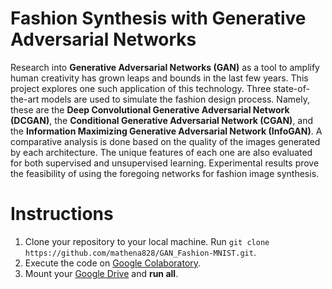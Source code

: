 # Fashion Synthesis with Generative Adversarial Networks

Research into **Generative Adversarial Networks (GAN)** as a tool to amplify human creativity has grown leaps and bounds in the last few years. This project explores one such application of this technology. Three state-of-the-art models are used to simulate the fashion design process. Namely, these are the **Deep Convolutional Generative Adversarial Network (DCGAN)**, the **Conditional Generative Adversarial Network (CGAN)**, and the **Information Maximizing Generative Adversarial Network (InfoGAN)**. A comparative analysis is done based on the quality of the images generated by each architecture. The unique features of each one are also evaluated for both supervised and unsupervised learning. Experimental results prove the feasibility of using the foregoing networks for fashion image synthesis.

# Instructions
1. Clone your repository to your local machine. Run `git clone https://github.com/mathena828/GAN_Fashion-MNIST.git`.
2. Execute the code on [Google Colaboratory](https://colab.research.google.com/).
3. Mount your [Google Drive](https://www.google.com/drive/) and **run all**.

